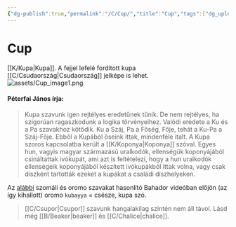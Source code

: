 ```yaml
---
{"dg-publish":true,"permalink":"/C/Cup/","title":"Cup","tags":["dg_uploaded"],"created":"2023-11-05T02:58","updated":"2023-11-05T02:58"}
---
```



# Cup

[[K/Kupa\|Kupa]]. A fejjel lefelé fordított kupa [[C/Csudaország\|Csudaország]] jelképe is lehet.  
![assets/Cup_image1.png](/img/user/C/assets/Cup_image1.png)  

#### Péterfai János írja:

> Kupa szavunk igen rejtélyes eredetűnek tűnik. De nem rejtélyes, ha szigorúan ragaszkodunk a logika törvényeihez. Valódi eredete a Ku és a Pa szavakhoz kötődik. Ku a Száj, Pa a Főség, Fője, tehát a Ku-Pa a Száj-Fője. Ebből a Kupából őseink ittak, mindenféle italt. A Kupa szoros kapcsolatba került a [[K/Koponya\|Koponya]] szóval. Egyes hun, vagyis magyar származású uralkodók, ellenségük koponyájából csináltattak ivókupát, ami azt is feltételezi, hogy a hun uralkodók ellenségeik koponyájából készített ivókupákból ittak volna, vagy csak díszként tartották ezeket a kupákat a családi díszhelyeken.  

Az [alábbi](https://youtu.be/TiS8PomD78w) szomáli és oromo szavakat hasonlító Bahador videóban előjön (az így kihallott) oromo `kubayya` = csésze, kupa szó.  

> [[C/Csupor\|Csupor]] szavunk hangalakilag szintén nem áll távol. Lásd még [[B/Beaker\|beaker]] és [[C/Chalice\|chalice]].  